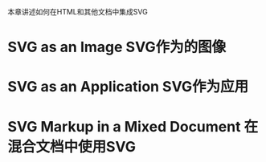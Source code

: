 本章讲述如何在HTML和其他文档中集成SVG

# SVG as an Image SVG作为的图像

# SVG as an Application SVG作为应用

# SVG Markup in a Mixed Document 在混合文档中使用SVG
